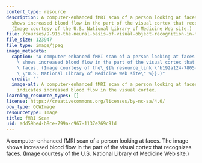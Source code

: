 ```yaml
---
content_type: resource
description: A computer-enhanced fMRI scan of a person looking at faces. The image
  shows increased blood flow in the part of the visual cortex that recognizes faces.
  (Image courtesy of the U.S. National Library of Medicine Web site.)
file: /courses/9-916-the-neural-basis-of-visual-object-recognition-in-monkeys-and-humans-spring-2005/add59be4b8ce799ac9671137e269c91d_9-916s05.jpg
file_size: 123947
file_type: image/jpeg
image_metadata:
  caption: "A computer-enhanced fMRI scan of a person looking at faces. The image\
    \ shows increased blood flow in the part of the visual cortex that recognizes\
    \ faces. (Image courtesy of the\_{{% resource_link \"b192a124-7805-4c57-9aca-6ef05659b52c\"\
    \ \"U.S. National Library of Medicine Web site\" %}}.)"
  credit: ''
  image-alt: A computer-enhanced fMRI scan of a person looking at faces.  The image
    indicates increased blood flow in the visual cortex.
learning_resource_types: []
license: https://creativecommons.org/licenses/by-nc-sa/4.0/
ocw_type: OCWImage
resourcetype: Image
title: fMRI Scan
uid: add59be4-b8ce-799a-c967-1137e269c91d
---
```

A computer-enhanced fMRI scan of a person looking at faces. The image shows increased blood flow in the part of the visual cortex that recognizes faces. (Image courtesy of the U.S. National Library of Medicine Web site.)